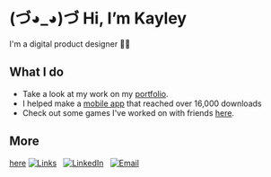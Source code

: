 # (づ◕_◕)づ Hi, I’m Kayley 
I'm a digital product designer :woman_technologist:

## What I do
* Take a look at my work on my [portfolio](https://kayleytvu.com).
* I helped make a [mobile app](https://maroonrides.app/) that reached over 16,000 downloads
* Check out some games I've worked on with friends [here](https://reneryt6.itch.io/).

## More
[here](https://bento.me/kayleyvu)
[![Links]([https://img.shields.io/badge/LinkedIn-0077b5)]((https://bento.me/kayleyvu))
&nbsp;
[![LinkedIn](https://img.shields.io/badge/LinkedIn-0077b5)](https://www.linkedin.com/in/kayley-vu/)
&nbsp;
[![Email](https://img.shields.io/badge/kayleytvu@gmail.com-EEB3EF)](mailto:kayleytvu@gmail.com)



<!---
kayleyvu/kayleyvu is a ✨ special ✨ repository because its `README.md` (this file) appears on your GitHub profile.
You can click the Preview link to take a look at your changes.
--->

